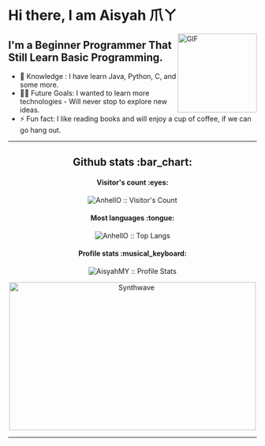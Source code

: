 # Hi there, I am Aisyah 爪ㄚ

<img align="right" alt="GIF" height="160px" src="https://media.giphy.com/media/du3J3cXyzhj75IOgvA/giphy.gif" />

## I'm a Beginner Programmer That Still Learn Basic Programming.

- 👾 Knowledge : I have learn Java, Python, C, and some more.
- 💪🏼 Future Goals: I wanted to learn more technologies - Will never stop to explore new ideas.
- ⚡ Fun fact: I like reading books and will enjoy a cup of coffee, if we can go hang out.

---

<h2 align="center">Github stats :bar_chart:</h2>

<h4 align="center">Visitor's count :eyes:</h4>

<p align="center"><img src="https://profile-counter.glitch.me/{AisyahMY}/count.svg" alt="AnhellO :: Visitor's Count" /></p>

<h4 align="center">Most languages :tongue:</h4>

<p align="center"><img src="https://github-readme-stats.vercel.app/api/top-langs/?username=AisyahMY&langs_count=10&theme=tokyonight&layout=compact" alt="AnhellO :: Top Langs" /></p>

<h4 align="center">Profile stats :musical_keyboard:</h4>

<p align="center"><img src="https://github-readme-stats.vercel.app/api?username=AisyahMY&show_icons=true&theme=synthwave" alt="AisyahMY :: Profile Stats" /></p>

<p align="center"><img src="https://thumbs.gfycat.com/GoodnaturedFondGaur-size_restricted.gif" alt="Synthwave" height="300" width="500"></p>

----
